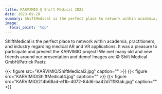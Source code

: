 ```yaml
---
title: KARVIMIO @ Shift Medical 2023
date: 2023-09-20
summary: ShiftMedical is the perfect place to network within academia, practitioners, and industry regarding medical AR and VR applications. It was a pleasure to participate and present the KARVIMIO project! We met many old and new friends around our presentation and demo.
image:
  focal_point: 'top'
---
```


ShiftMedical is the perfect place to network within academia, practitioners, and industry regarding medical AR and VR applications. It was a pleasure to participate and present the KARVIMIO project! We met many old and new friends around our presentation and demo! Images are © Shift Medical GmbH/Patrick Paetz

{{< figure src="KARVIMIO/ShiftMedical2.jpg" caption="" >}}
{{< figure src="KARVIMIO/ShiftMedical4.jpg" caption="" >}}
{{< figure src="KARVIMIO/214b68ad-e11b-4072-84d6-ba42d71f93ab.jpg" caption="" >}}
